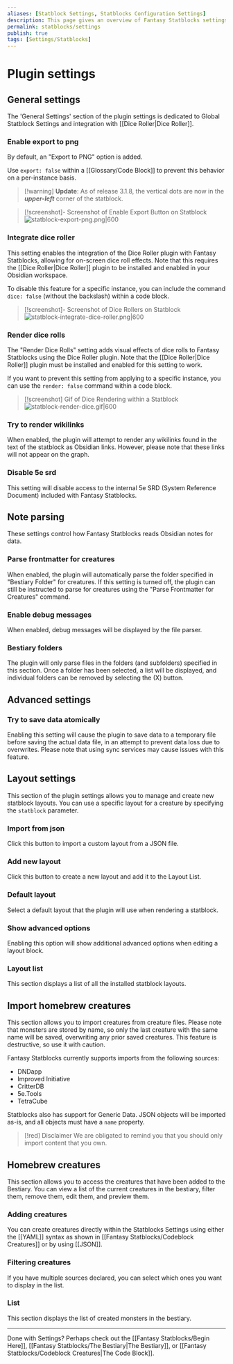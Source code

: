 ```yaml
---
aliases: [Statblock Settings, Statblocks Configuration Settings]
description: This page gives an overview of Fantasy Statblocks settings
permalink: statblocks/settings
publish: true
tags: [Settings/Statblocks]
---
```


# Plugin settings

## General settings

The 'General Settings' section of the plugin settings is dedicated to Global Statblock Settings and integration with [[Dice Roller|Dice Roller]].

### Enable export to png

By default, an "Export to PNG" option is added. 

Use `export: false` within a [[Glossary/Code Block]] to prevent this behavior on a per-instance basis.

> [!warning] **Update**: As of release 3.1.8, the vertical dots are now in the ***upper-left*** corner of the statblock.

>[!screenshot]- Screenshot of Enable Export Button on Statblock
> ![statblock-export-png.png|600](https://github.com/valentine195/fantasy-statblocks/blob/gh-pages/images/statblock/statblock-export-png.png?raw=true)

### Integrate dice roller

This setting enables the integration of the Dice Roller plugin with Fantasy Statblocks, allowing for on-screen dice roll effects. Note that this requires the [[Dice Roller|Dice Roller]] plugin to be installed and enabled in your Obsidian workspace.

To disable this feature for a specific instance, you can include the command `dice: false` (without the backslash) within a code block.

> [!screenshot]- Screenshot of Dice Rollers on Statblock
> ![statblock-integrate-dice-roller.png|600](https://github.com/valentine195/fantasy-statblocks/blob/gh-pages/images/statblock/statblock-integrate-dice-roller.png?raw=true)

### Render dice rolls

The "Render Dice Rolls" setting adds visual effects of dice rolls to Fantasy Statblocks using the Dice Roller plugin. Note that the [[Dice Roller|Dice Roller]] plugin must be installed and enabled for this setting to work.

If you want to prevent this setting from applying to a specific instance, you can use the `render: false` command within a code block.

>[!screenshot] Gif of Dice Rendering within a Statblock
> ![statblock-render-dice.gif|600](https://github.com/valentine195/fantasy-statblocks/blob/gh-pages/images/statblock/statblock-render-dice.gif?raw=true)

### Try to render wikilinks

When enabled, the plugin will attempt to render any wikilinks found in the text of the statblock as Obsidian links. However, please note that these links will not appear on the graph.

### Disable 5e srd

This setting will disable access to the internal 5e SRD (System Reference Document) included with Fantasy Statblocks.

## Note parsing

These settings control how Fantasy Statblocks reads Obsidian notes for data.

### Parse frontmatter for creatures

When enabled, the plugin will automatically parse the folder specified in "Bestiary Folder" for creatures. If this setting is turned off, the plugin can still be instructed to parse for creatures using the "Parse Frontmatter for Creatures" command.

### Enable debug messages

When enabled, debug messages will be displayed by the file parser.

### Bestiary folders

The plugin will only parse files in the folders (and subfolders) specified in this section. Once a folder has been selected, a list will be displayed, and individual folders can be removed by selecting the (X) button.

## Advanced settings

### Try to save data atomically

Enabling this setting will cause the plugin to save data to a temporary file before saving the actual data file, in an attempt to prevent data loss due to overwrites. Please note that using sync services may cause issues with this feature.

## Layout settings

This section of the plugin settings allows you to manage and create new statblock layouts. You can use a specific layout for a creature by specifying the `statblock` parameter.

### Import from json

Click this button to import a custom layout from a JSON file.

### Add new layout

Click this button to create a new layout and add it to the Layout List.

### Default layout

Select a default layout that the plugin will use when rendering a statblock.

### Show advanced options

Enabling this option will show additional advanced options when editing a layout block.

### Layout list

This section displays a list of all the installed statblock layouts.

## Import homebrew creatures

This section allows you to import creatures from creature files. Please note that monsters are stored by name, so only the last creature with the same name will be saved, overwriting any prior saved creatures. This feature is destructive, so use it with caution.

Fantasy Statblocks currently supports imports from the following sources:

-   DNDapp
-   Improved Initiative
-   CritterDB
-   5e.Tools
-   TetraCube

Statblocks also has support for Generic Data. JSON objects will be imported as-is, and all objects must have a `name` property.

>[!red] Disclaimer
> We are obligated to remind you that you should only import content that you own.

## Homebrew creatures

This section allows you to access the creatures that have been added to the Bestiary. You can view a list of the current creatures in the bestiary, filter them, remove them, edit them, and preview them.

### Adding creatures

You can create creatures directly within the Statblocks Settings using either the [[YAML]] syntax as shown in [[Fantasy Statblocks/Codeblock Creatures]] or by using [[JSON]].

### Filtering creatures

If you have multiple sources declared, you can select which ones you want to display in the list.

### List

This section displays the list of created monsters in the bestiary.

---

Done with Settings? Perhaps check out the [[Fantasy Statblocks/Begin Here]], [[Fantasy Statblocks/The Bestiary|The Bestiary]], or [[Fantasy Statblocks/Codeblock Creatures|The Code Block]].
